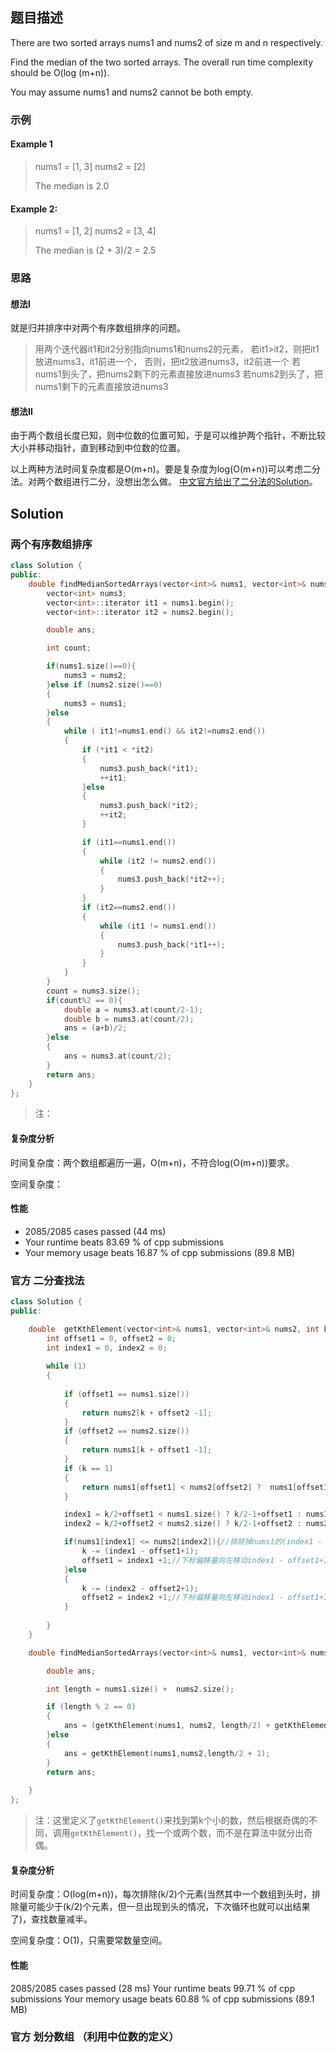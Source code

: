 ## 题目描述

There are two sorted arrays nums1 and nums2 of size m and n respectively.

Find the median of the two sorted arrays. The overall run time complexity should be O(log (m+n)).

You may assume nums1 and nums2 cannot be both empty.

### 示例

#### Example 1

>nums1 = [1, 3]
nums2 = [2]
>
>The median is 2.0

#### Example 2:

>nums1 = [1, 2]
nums2 = [3, 4]
>
>The median is (2 + 3)/2 = 2.5

### 思路

#### 想法I

就是归并排序中对两个有序数组排序的问题。

> 用两个迭代器it1和it2分别指向nums1和nums2的元素，
> 若it1>it2，则把it1放进nums3，it1前进一个，
> 否则，把it2放进nums3，it2前进一个
> 若nums1到头了，把nums2剩下的元素直接放进nums3
> 若nums2到头了，把nums1剩下的元素直接放进nums3

#### 想法II

由于两个数组长度已知，则中位数的位置可知，于是可以维护两个指针，不断比较大小并移动指针，直到移动到中位数的位置。

以上两种方法时间复杂度都是O(m+n)。要是复杂度为log(O(m+n))可以考虑二分法。对两个数组进行二分，没想出怎么做。
[中文官方给出了二分法的Solution](https://leetcode-cn.com/problems/median-of-two-sorted-arrays/solution/xun-zhao-liang-ge-you-xu-shu-zu-de-zhong-wei-s-114/)。

## Solution

### 两个有序数组排序

```C++
class Solution {
public:
    double findMedianSortedArrays(vector<int>& nums1, vector<int>& nums2) {
        vector<int> nums3;
        vector<int>::iterator it1 = nums1.begin();
        vector<int>::iterator it2 = nums2.begin();

        double ans;

        int count;

        if(nums1.size()==0){
            nums3 = nums2;
        }else if (nums2.size()==0)
        {
            nums3 = nums1;
        }else
        {
            while ( it1!=nums1.end() && it2!=nums2.end())
            {
                if (*it1 < *it2)
                {
                    nums3.push_back(*it1);
                    ++it1;
                }else
                {
                    nums3.push_back(*it2);
                    ++it2;
                }

                if (it1==nums1.end())
                {
                    while (it2 != nums2.end())
                    {
                        nums3.push_back(*it2++);
                    }
                }
                if (it2==nums2.end())
                {
                    while (it1 != nums1.end())
                    {
                        nums3.push_back(*it1++);
                    }
                }
            }
        }
        count = nums3.size();
        if(count%2 == 0){
            double a = nums3.at(count/2-1);
            double b = nums3.at(count/2);
            ans = (a+b)/2;
        }else
        {
            ans = nums3.at(count/2);
        }
        return ans;
    }
};
```

> 注：

#### 复杂度分析

时间复杂度：两个数组都遍历一遍，O(m+n)，不符合log(O(m+n))要求。

空间复杂度：

#### 性能

- 2085/2085 cases passed (44 ms)
- Your runtime beats 83.69 % of cpp submissions
- Your memory usage beats 16.87 % of cpp submissions (89.8 MB)

### 官方 二分查找法

```C++
class Solution {
public:

    double  getKthElement(vector<int>& nums1, vector<int>& nums2, int k){
        int offset1 = 0, offset2 = 0;
        int index1 = 0, index2 = 0;
        
        while (1)
        {   
    
            if (offset1 == nums1.size())
            {
                return nums2[k + offset2 -1];
            }
            if (offset2 == nums2.size())
            {
                return nums1[k + offset1 -1];
            }
            if (k == 1)
            {
                return nums1[offset1] < nums2[offset2] ?  nums1[offset1] : nums2[offset2];
            }

            index1 = k/2+offset1 < nums1.size() ? k/2-1+offset1 : nums1.size()-1;
            index2 = k/2+offset2 < nums2.size() ? k/2-1+offset2 : nums2.size()-1;         

            if(nums1[index1] <= nums2[index2]){//排除掉nums1的(index1 - offset1+1)个元素
                k -= (index1 - offset1+1);
                offset1 = index1 +1;//下标偏移量向左移动index1 - offset1+1个
            }else
            {
                k -= (index2 - offset2+1);
                offset2 = index2 +1;//下标偏移量向左移动index1 - offset1+1个
            }
            
        }
    }

    double findMedianSortedArrays(vector<int>& nums1, vector<int>& nums2) {

        double ans;

        int length = nums1.size() +  nums2.size();

        if (length % 2 == 0)
        {
            ans = (getKthElement(nums1, nums2, length/2) + getKthElement(nums1, nums2, length/2+1))/2.0;
        }else
        {
            ans = getKthElement(nums1,nums2,length/2 + 1);
        }
        return ans;
        
    }
};
```

> 注：这里定义了`getKthElement()`来找到第k个小的数，然后根据奇偶的不同，调用`getKthElement()`，找一个或两个数，而不是在算法中就分出奇偶。

#### 复杂度分析

时间复杂度：O(log(m+n))，每次排除(k/2)个元素(当然其中一个数组到头时，排除量可能少于(k/2)个元素，但一旦出现到头的情况，下次循环也就可以出结果了)，查找数量减半。

空间复杂度：O(1)，只需要常数量空间。

#### 性能

2085/2085 cases passed (28 ms)
Your runtime beats 99.71 % of cpp submissions
Your memory usage beats 60.88 % of cpp submissions (89.1 MB)

### 官方 划分数组 （利用中位数的定义）

